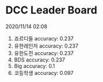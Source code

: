 # DCC Leader Board
2020/11/14 02:08

1. 죠르디들 accuracy: 0.237  
2. 유한레인저 accuracy: 0.237  
3. 유한도전 accuracy: 0.237  
4. BDS accuracy: 0.237  
5. Big accuracy: 0.1  
6. 코등학생 accuracy: 0.097  

